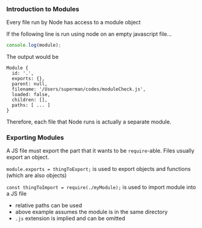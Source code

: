 ### Introduction to Modules

Every file run by Node has access to a module object

If the following line is run using node on an empty javascript file...
```js
console.log(module);
```
The output would be

```
Module {
  id: '.',
  exports: {},
  parent: null,
  filename: '/Users/superman/codes/moduleCheck.js',
  loaded: false,
  children: [],
  paths: [ ... ] 
}
```

Therefore, each file that Node runs is actually a separate module.

### Exporting Modules

A JS file must export the part that it wants to be `require`-able. Files usually export an object.

`module.exports = thingToExport;` is used to export objects and functions (which are also objects)

`const thingToImport = require(./myModule);` is used to import module into a JS file
* relative paths can be used
* above example assumes the module is in the same directory
* `.js` extension is implied and can be omitted